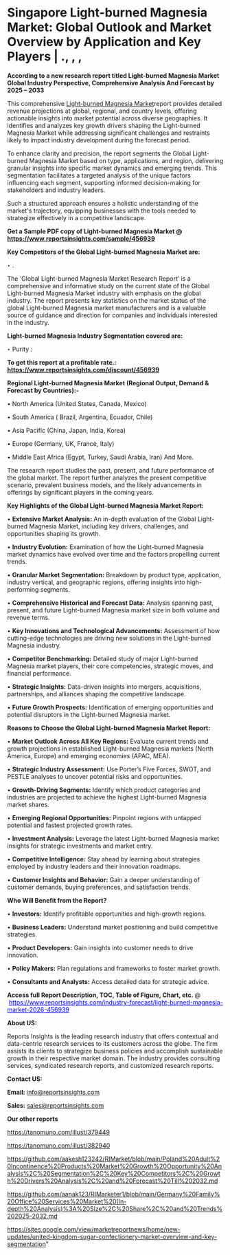 # Singapore Light-burned Magnesia Market: Global Outlook and Market Overview by Application and Key Players | ., , , 

<strong>According to a new research report titled Light-burned Magnesia Market Global Industry Perspective, Comprehensive Analysis And Forecast by 2025 – 2033</strong>

This comprehensive <a href=https://www.reportsinsights.com/sample/456939>Light-burned Magnesia Market</a>report provides detailed revenue projections at global, regional, and country levels, offering actionable insights into market potential across diverse geographies. It identifies and analyzes key growth drivers shaping the Light-burned Magnesia Market while addressing significant challenges and restraints likely to impact industry development during the forecast period.

To enhance clarity and precision, the report segments the Global Light-burned Magnesia Market based on type, applications, and region, delivering granular insights into specific market dynamics and emerging trends. This segmentation facilitates a targeted analysis of the unique factors influencing each segment, supporting informed decision-making for stakeholders and industry leaders.

Such a structured approach ensures a holistic understanding of the market's trajectory, equipping businesses with the tools needed to strategize effectively in a competitive landscape.

<strong>Get a Sample PDF copy of Light-burned Magnesia Market </strong><strong>@<a href=https://www.reportsinsights.com/sample/456939 style=color:#0000ff;> https://www.reportsinsights.com/sample/456939</a></strong></font>

<strong>Key Competitors of the Global Light-burned Magnesia Market are:</strong>

‣ .

The ‘Global Light-burned Magnesia Market Research Report’ is a comprehensive and informative study on the current state of the Global Light-burned Magnesia Market industry with emphasis on the global industry. The report presents key statistics on the market status of the global Light-burned Magnesia market manufacturers and is a valuable source of guidance and direction for companies and individuals interested in the industry.

<strong>Light-burned Magnesia Industry Segmentation covered are:</strong>

‣ Purity :

<strong>To get this report at a profitable rate.: <a href=https://www.reportsinsights.com/discount/456939 style=color:#0000ff;>https://www.reportsinsights.com/discount/456939</a></strong></font>

<strong>Regional Light-burned Magnesia Market (Regional Output, Demand &amp; Forecast by Countries):-</strong>

• North America (United States, Canada, Mexico)

• South America ( Brazil, Argentina, Ecuador, Chile)

• Asia Pacific (China, Japan, India, Korea)

• Europe (Germany, UK, France, Italy)

• Middle East Africa (Egypt, Turkey, Saudi Arabia, Iran) And More.

The research report studies the past, present, and future performance of the global market. The report further analyzes the present competitive scenario, prevalent business models, and the likely advancements in offerings by significant players in the coming years.

<strong>Key Highlights of the Global Light-burned Magnesia Market Report:</strong>

• <strong>Extensive Market Analysis:</strong> An in-depth evaluation of the Global Light-burned Magnesia Market, including key drivers, challenges, and opportunities shaping its growth.

• <strong>Industry Evolution:</strong> Examination of how the Light-burned Magnesia market dynamics have evolved over time and the factors propelling current trends.

• <strong>Granular Market Segmentation:</strong> Breakdown by product type, application, industry vertical, and geographic regions, offering insights into high-performing segments.

• <strong>Comprehensive Historical and Forecast Data:</strong> Analysis spanning past, present, and future Light-burned Magnesia market size in both volume and revenue terms.

• <strong>Key Innovations and Technological Advancements:</strong> Assessment of how cutting-edge technologies are driving new solutions in the Light-burned Magnesia industry.

• <strong>Competitor Benchmarking:</strong> Detailed study of major Light-burned Magnesia market players, their core competencies, strategic moves, and financial performance.

• <strong>Strategic Insights:</strong> Data-driven insights into mergers, acquisitions, partnerships, and alliances shaping the competitive landscape.

• <strong>Future Growth Prospects:</strong> Identification of emerging opportunities and potential disruptors in the Light-burned Magnesia market.

<strong>Reasons to Choose the Global Light-burned Magnesia Market Report:</strong>

• <strong>Market Outlook Across All Key Regions:</strong> Evaluate current trends and growth projections in established Light-burned Magnesia markets (North America, Europe) and emerging economies (APAC, MEA).

• <strong>Strategic Industry Assessment:</strong> Use Porter’s Five Forces, SWOT, and PESTLE analyses to uncover potential risks and opportunities.

• <strong>Growth-Driving Segments:</strong> Identify which product categories and industries are projected to achieve the highest Light-burned Magnesia market shares.

• <strong>Emerging Regional Opportunities:</strong> Pinpoint regions with untapped potential and fastest projected growth rates.

• <strong>Investment Analysis:</strong> Leverage the latest Light-burned Magnesia market insights for strategic investments and market entry.

• <strong>Competitive Intelligence:</strong> Stay ahead by learning about strategies employed by industry leaders and their innovation roadmaps.

• <strong>Customer Insights and Behavior:</strong> Gain a deeper understanding of customer demands, buying preferences, and satisfaction trends.

<strong>Who Will Benefit from the Report?</strong>

• <strong>Investors:</strong> Identify profitable opportunities and high-growth regions.

• <strong>Business Leaders:</strong> Understand market positioning and build competitive strategies.

• <strong>Product Developers:</strong> Gain insights into customer needs to drive innovation.

• <strong>Policy Makers:</strong> Plan regulations and frameworks to foster market growth.

• <strong>Consultants and Analysts:</strong> Access detailed data for strategic advice.
</ul>
<strong>Access full Report Description, TOC, Table of Figure, Chart, etc. </strong>@  <a href=https://www.reportsinsights.com/industry-forecast/light-burned-magnesia-market-2026-456939 style=color:#0000ff;>https://www.reportsinsights.com/industry-forecast/light-burned-magnesia-market-2026-456939</a></font>

<strong><strong>About US</strong>:</strong>

Reports Insights is the leading research industry that offers contextual and data-centric research services to its customers across the globe. The firm assists its clients to strategize business policies and accomplish sustainable growth in their respective market domain. The industry provides consulting services, syndicated research reports, and customized research reports.

<strong>Contact US:</strong>

<p class=""""><b>Email:</b> <a href=mailto:info@reportsinsights.com>info@reportsinsights.com</a></p>
<p class=""""><b>Sales:</b> <a href=mailto:sales@reportsinsights.com>sales@reportsinsights.com</a></p>

<strong>Our other reports</strong>

<a href=https://tanomuno.com/illust/379449>https://tanomuno.com/illust/379449</a>

<a href=https://tanomuno.com/illust/382940>https://tanomuno.com/illust/382940</a>

<a href=https://github.com/aakesh123242/RIMarket/blob/main/Poland%20Adult%20Incontinence%20Products%20Market%20Growth%20Opportunity%20Analysis%2C%20Segmentation%2C%20Key%20Competitors%2C%20Growth%20Drivers%20Analysis%2C%20and%20Forecast%20Till%202032.md>https://github.com/aakesh123242/RIMarket/blob/main/Poland%20Adult%20Incontinence%20Products%20Market%20Growth%20Opportunity%20Analysis%2C%20Segmentation%2C%20Key%20Competitors%2C%20Growth%20Drivers%20Analysis%2C%20and%20Forecast%20Till%202032.md</a>

<a href=https://github.com/aanak123/RIMarketer1/blob/main/Germany%20Family%20Office%20Services%20Market%20(In-depth%20Analysis)%3A%20Size%2C%20Share%2C%20and%20Trends%202025-2032.md>https://github.com/aanak123/RIMarketer1/blob/main/Germany%20Family%20Office%20Services%20Market%20(In-depth%20Analysis)%3A%20Size%2C%20Share%2C%20and%20Trends%202025-2032.md</a>

<a href=https://sites.google.com/view/marketreportnews/home/new-updates/united-kingdom-sugar-confectionery-market-overview-and-key-segmentation>https://sites.google.com/view/marketreportnews/home/new-updates/united-kingdom-sugar-confectionery-market-overview-and-key-segmentation</a>"
